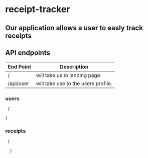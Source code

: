 # receipt-tracker
## Our application allows a user to easly track receipts



## API endpoints

End Point | Description
------------ | -------------
/ | will take us to landing page.
/api/user | will take use to the users profile.



### users

```javascript
 {

}
```

### receipts

```javascript
 {
 
  }
```